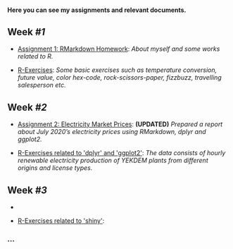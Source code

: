 #### Here you can see my assignments and relevant documents.

## Week *#1*

* [Assignment 1: RMarkdown Homework](assignment1_rmarkdown): *About myself and some works related to R.*

* [R-Exercises](exercises1): *Some basic exercises such as temperature conversion, future value, color hex-code, rock-scissors-paper, fizzbuzz, travelling salesperson etc.*

## Week *#2*

* [Assignment 2: Electricity Market Prices](assignment2_dplyr_ggplot2): **(UPDATED)** *Prepared a report about July 2020’s electricity prices using RMarkdown, dplyr and ggplot2.*

* [R-Exercises related to 'dplyr' and 'ggplot2'](exercises2_dplyr_ggplot2): *The data consists of hourly renewable electricity production of YEKDEM plants from different origins and license types.*

## Week *#3*

* 

* [R-Exercises related to 'shiny'](exercises3_shiny):


### ...

